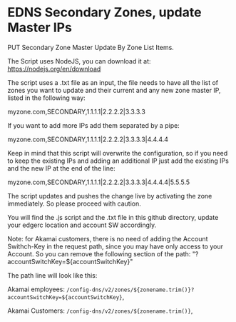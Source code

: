 # EDNS Secondary Zones, update Master IPs
PUT Secondary Zone Master Update By Zone List Items.

The Script uses NodeJS, you can download it at: https://nodejs.org/en/download

The script uses a .txt file as an input, the file needs to have all the list of zones you want to update and their current and any new zone master IP, listed in the following way:

myzone.com,SECONDARY,1.1.1.1|2.2.2.2|3.3.3.3

If you want to add more IPs add them separated by a pipe:

myzone.com,SECONDARY,1.1.1.1|2.2.2.2|3.3.3.3|4.4.4.4


Keep in mind that this script will overwrite the configuration, so if you need to keep the existing IPs and adding an additional IP just add the existing IPs and the new IP at the end of the line:

myzone.com,SECONDARY,1.1.1.1|2.2.2.2|3.3.3.3|4.4.4.4|5.5.5.5

The script updates and pushes the change live by activating the zone immediately. So please proceed with caution.

You will find the .js script and the .txt file in this github directory, update your edgerc location and account SW accordingly. 


Note: for Akamai customers, there is no need of adding the Account Swithch-Key in the request path, since you may have only access to your Account. So you can remove the following section of the path: "?accountSwitchKey=${accountSwitchKey}"

The path line will look like this: 

Akamai employees:
    `/config-dns/v2/zones/${zonename.trim()}?accountSwitchKey=${accountSwitchKey}`,

Akamai Customers:
    `/config-dns/v2/zones/${zonename.trim()}`,

